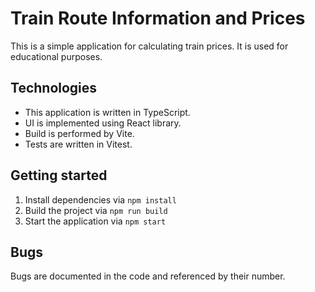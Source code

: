 # Train Route Information and Prices

This is a simple application for calculating train prices. It is used for educational purposes.

## Technologies

- This application is written in TypeScript.
- UI is implemented using React library.
- Build is performed by Vite.
- Tests are written in Vitest.

## Getting started

1. Install dependencies via `npm install`
2. Build the project via `npm run build`
3. Start the application via `npm start`

## Bugs

Bugs are documented in the code and referenced by their number.
